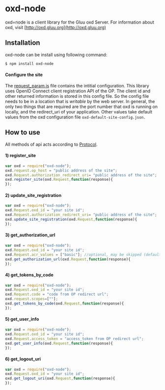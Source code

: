 oxd-node
========

oxd=node is a client library for the Gluu oxd Server. For information 
about oxd, visit [http://oxd.gluu.org](http://oxd.gluu.org)

Installation
------------

oxd-node can be install using following command:

```sh
$ npm install oxd-node
```

#### Configure the site

The [request_param.js](https://github.com/GluuFederation/oxd-node/blob/master/oxd-node/model/request_param.js) 
file contains the intitial configuration. This library uses OpenID 
Connect client registration API of the OP. The client id and other 
returned information is stored in this config file. So the config file 
needs to be in a location that is *writable* by the web server. In 
general, the only two things that are required are the port number that
oxd is running on locally, and the redirect_uri of your application.
Other values take default values from the oxd configuration file
`oxd-default-site-config.json.`

How to use
-----------

All methods of api acts according to [Protocol](../.././oxdserver/index.md).

#### 1) register_site

```js
var oxd = require("oxd-node");
oxd.request.op_host = "public address of the site";
oxd.Request.authorization_redirect_uri= "public address of the site";
oxd.register_site(oxd.Request,function(response){
});
```

#### 2) update_site_registration

```js
var oxd = require("oxd-node");
oxd.Request.oxd_id = "your site id";
oxd.Request.authorization_redirect_uri= "public address of the site";
oxd.update_site_registration(oxd.Request,function(response){
});
```

#### 3) get_authorization_url

```js
var oxd = require("oxd-node");
oxd.Request.oxd_id = "your site id";
oxd.Request.acr_values = ["basic"]; //optional, may be skipped (default: basic)
oxd.get_authorization_url(oxd.Request,function(response){
});
```

#### 4) get_tokens_by_code

```js
var oxd = require("oxd-node");
oxd.Request.oxd_id = "your site id";
oxd.Request.code = "code from OP redirect url";
oxd.request.scopes=[""];
oxd.get_tokens_by_code(oxd.Request,function(response){
});
```

#### 5) get_user_info

```js
var oxd = require("oxd-node");
oxd.Request.oxd_id = "your site id";
oxd.Request.access_token = "access_token from OP redirect url";
oxd.get_user_info(oxd.Request,function(response){
});
```

#### 6) get_logout_uri

```js
var oxd = require("oxd-node");
oxd.Request.oxd_id = "your site id";
oxd.get_logout_uri(oxd.Request,function(response){
});
```

